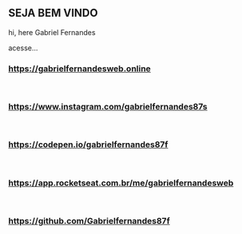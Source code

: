 ## SEJA BEM VINDO

hi, here Gabriel Fernandes

acesse...

<h3>
<a href="https://gabrielfernandesweb.online">https://gabrielfernandesweb.online</a><br>
</h3><br>

<h3>
<a href="https://www.instagram.com/gabrielfernandes87s">https://www.instagram.com/gabrielfernandes87s</a><br>
</h3><br>

<h3>
<a href="https://codepen.io/gabrielfernandes87f">https://codepen.io/gabrielfernandes87f</a><br>
</h3><br>

<h3>
<a href="https://app.rocketseat.com.br/me/gabrielfernandesweb">https://app.rocketseat.com.br/me/gabrielfernandesweb</a><br>
</h3><br>
  
<h3>  
<a href="https://github.com/Gabrielfernandes87f">https://github.com/Gabrielfernandes87f</a><br>
</h3><br>



